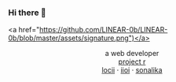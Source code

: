 ### Hi there 👋
<a href="https://github.com/LINEAR-0b/LINEAR-0b/blob/master/assets/signature.png")</a>

<p align="center">
 a web developer<br>
<a href="http://b.link/projectr"> project r</a>
  <br>
<a href="https://locii.cc">locii</a>
 · <a href="http://iioi.co">iioi</a>
 · <a href="https://sonalika.org">sonalika</a>
<br>
<br>
<br>
<br>
</p>
